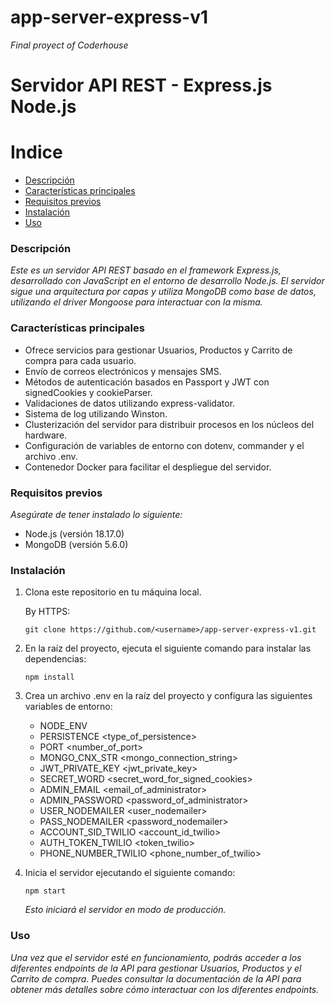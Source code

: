 # app-server-express-v1
_Final proyect of Coderhouse_

# Servidor API REST - Express.js Node.js

# Indice

- [Descripción](#descripción)
- [Características principales](#características-principales)
- [Requisitos previos](#requisitos-previos)
- [Instalación](#instalación)
- [Uso](#uso)

### Descripción
_Este es un servidor API REST basado en el framework Express.js, desarrollado con JavaScript en el entorno de desarrollo Node.js. El servidor sigue una arquitectura por capas y utiliza MongoDB como base de datos, utilizando el driver Mongoose para interactuar con la misma._

### Características principales

- Ofrece servicios para gestionar Usuarios, Productos y Carrito de compra para cada usuario.
- Envío de correos electrónicos y mensajes SMS.
- Métodos de autenticación basados en Passport y JWT con signedCookies y cookieParser.
- Validaciones de datos utilizando express-validator.
- Sistema de log utilizando Winston.
- Clusterización del servidor para distribuir procesos en los núcleos del hardware.
- Configuración de variables de entorno con dotenv, commander y el archivo .env.
- Contenedor Docker para facilitar el despliegue del servidor.

### Requisitos previos

_Asegúrate de tener instalado lo siguiente:_

- Node.js (versión 18.17.0)
- MongoDB (versión 5.6.0)

### Instalación

1. Clona este repositorio en tu máquina local.

   By HTTPS:
   
   `git clone https://github.com/<username>/app-server-express-v1.git`
   
3. En la raíz del proyecto, ejecuta el siguiente comando para instalar las dependencias:

   `npm install`

4. Crea un archivo .env en la raíz del proyecto y configura las siguientes variables de entorno:
   
    * NODE_ENV <environment>
    * PERSISTENCE <type_of_persistence>
    * PORT <number_of_port>
    * MONGO_CNX_STR <mongo_connection_string>
    * JWT_PRIVATE_KEY <jwt_private_key>
    * SECRET_WORD <secret_word_for_signed_cookies>
    * ADMIN_EMAIL <email_of_administrator>
    * ADMIN_PASSWORD <password_of_administrator>
    * USER_NODEMAILER <user_nodemailer>
    * PASS_NODEMAILER <password_nodemailer>
    * ACCOUNT_SID_TWILIO <account_id_twilio>
    * AUTH_TOKEN_TWILIO <token_twilio>
    * PHONE_NUMBER_TWILIO <phone_number_of_twilio>
  
5. Inicia el servidor ejecutando el siguiente comando:

   `npm start`

   _Esto iniciará el servidor en modo de producción._

### Uso

_Una vez que el servidor esté en funcionamiento, podrás acceder a los diferentes endpoints de la API para gestionar Usuarios, Productos y el Carrito de compra. Puedes consultar la documentación de la API para obtener más detalles sobre cómo interactuar con los diferentes endpoints._
